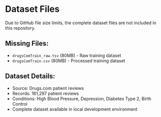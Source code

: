 # Dataset Files

Due to GitHub file size limits, the complete dataset files are not included in this repository.

## Missing Files:
- `drugsComTrain_raw.tsv` (80MB) - Raw training dataset
- `drugsComTrain.csv` (80MB) - Processed training dataset

## Dataset Details:
- Source: Drugs.com patient reviews
- Records: 161,297 patient reviews
- Conditions: High Blood Pressure, Depression, Diabetes Type 2, Birth Control
- Complete dataset available in local development environment
